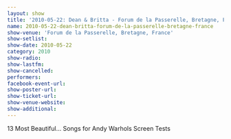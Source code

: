 ```yaml
---
layout: show
title: '2010-05-22: Dean & Britta - Forum de la Passerelle, Bretagne, France'
name: 2010-05-22-dean-britta-forum-de-la-passerelle-bretagne-france
show-venue: 'Forum de la Passerelle, Bretagne, France'
show-setlist: 
show-date: 2010-05-22
category: 2010
show-radio: 
show-lastfm: 
show-cancelled: 
performers: 
facebook-event-url: 
show-poster-url: 
show-ticket-url: 
show-venue-website: 
show-additional: 
---
```


13 Most Beautiful... Songs for Andy Warhols Screen Tests